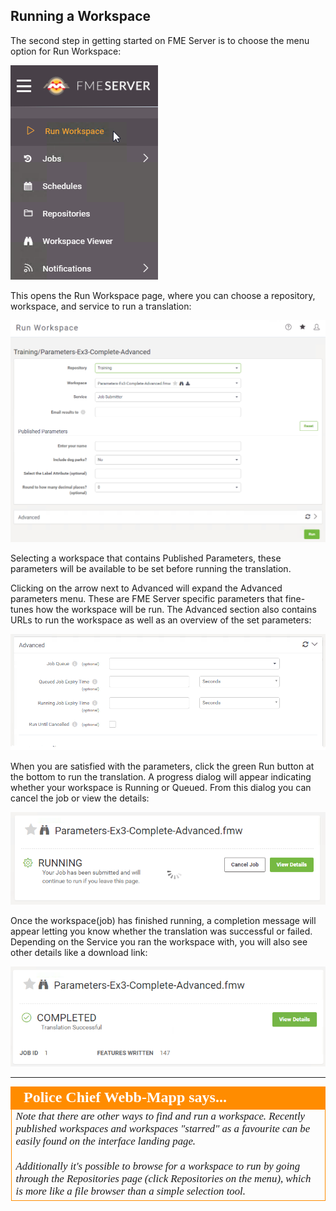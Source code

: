 ## Running a Workspace ##

The second step in getting started on FME Server is to choose the menu option for Run Workspace:

![](./Images/Img1.030.ManageWorkspaces.png)


This opens the Run Workspace page, where you can choose a repository, workspace, and service to run a translation:

![](./Images/Img1.031.RunWorkspace.png)

Selecting a workspace that contains Published Parameters, these parameters will be available to be set before running the translation. 

Clicking on the arrow next to Advanced will expand the Advanced parameters menu. These are FME Server specific parameters that fine-tunes how the workspace will be run. The Advanced section also contains URLs to run the workspace as well as an overview of the set parameters:

![](./Images/Img1.032.RunWorkspaceAdv.png)

When you are satisfied with the parameters, click the green Run button at the bottom to run the translation. A progress dialog will appear indicating whether your workspace is Running or Queued. From this dialog you can cancel the job or view the details:

![](./Images/Img1.033.RunWorkspaceRunning.png?)

Once the workspace(job) has finished running, a completion message will appear letting you know whether the translation was successful or failed. Depending on the Service you ran the workspace with, you will also see other details like a download link: 

![](./Images/Img1.034.RunWorkspaceComplete.png)

---

<!--Person X Says Section-->

<table style="border-spacing: 0px">
<tr>
<td style="vertical-align:middle;background-color:darkorange;border: 2px solid darkorange">
<i class="fa fa-quote-left fa-lg fa-pull-left fa-fw" style="color:white;padding-right: 12px;vertical-align:text-top"></i>
<span style="color:white;font-size:x-large;font-weight: bold;font-family:serif">Police Chief Webb-Mapp says...</span>
</td>
</tr>

<tr>
<td style="border: 1px solid darkorange">
<span style="font-family:serif; font-style:italic; font-size:larger">
Note that there are other ways to find and run a workspace. Recently published workspaces and workspaces "starred" as a favourite can be easily found on the interface landing page.
<br><br>Additionally it's possible to browse for a workspace to run by going through the Repositories page (click Repositories on the menu), which is more like a file browser than a simple selection tool.
</span>
</td>
</tr>
</table>
